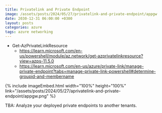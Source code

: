 ```yaml
---
title: Privatelink and Private Endpoint
image: /assets/posts/2024/05/27/privatelink-and-private-endpoint/appgw.png
date: 2030-12-31 06:00:00 +0300
layout: posts
categories: azure
tags: azure networking
---
```


- Get-AzPrivateLinkResource
  - https://learn.microsoft.com/en-us/powershell/module/az.network/get-azprivatelinkresource?view=azps-11.5.0
  - https://learn.microsoft.com/en-us/azure/private-link/manage-private-endpoint?tabs=manage-private-link-powershell#determine-groupid-and-membername
  
<!--

-->

{% include imageEmbed.html width="100%" height="100%" link="/assets/posts/2024/05/27/aprivatelink-and-private-endpoint/appgw.png" %}

TBA: Analyze your deployed  private endpoints to another tenants.